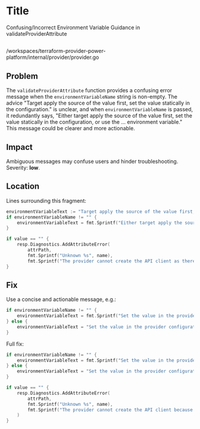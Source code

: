 # Title

Confusing/Incorrect Environment Variable Guidance in validateProviderAttribute

##

/workspaces/terraform-provider-power-platform/internal/provider/provider.go

## Problem

The `validateProviderAttribute` function provides a confusing error message when the `environmentVariableName` string is non-empty. The advice "Target apply the source of the value first, set the value statically in the configuration." is unclear, and when `environmentVariableName` is passed, it redundantly says, "Either target apply the source of the value first, set the value statically in the configuration, or use the ... environment variable." This message could be clearer and more actionable.

## Impact

Ambiguous messages may confuse users and hinder troubleshooting. Severity: **low**.

## Location

Lines surrounding this fragment:

```go
environmentVariableText := "Target apply the source of the value first, set the value statically in the configuration."
if environmentVariableName != "" {
    environmentVariableText = fmt.Sprintf("Either target apply the source of the value first, set the value statically in the configuration, or use the %s environment variable.", environmentVariableName)
}

if value == "" {
    resp.Diagnostics.AddAttributeError(
        attrPath,
        fmt.Sprintf("Unknown %s", name),
        fmt.Sprintf("The provider cannot create the API client as there is an unknown configuration value for %s. %s", name, environmentVariableText))
}
```

## Fix

Use a concise and actionable message, e.g.:

```go
if environmentVariableName != "" {
    environmentVariableText = fmt.Sprintf("Set the value in the provider configuration or via the environment variable %s.", environmentVariableName)
} else {
    environmentVariableText = "Set the value in the provider configuration."
}
```

Full fix:

```go
if environmentVariableName != "" {
    environmentVariableText = fmt.Sprintf("Set the value in the provider configuration or via the environment variable %s.", environmentVariableName)
} else {
    environmentVariableText = "Set the value in the provider configuration."
}

if value == "" {
    resp.Diagnostics.AddAttributeError(
        attrPath,
        fmt.Sprintf("Unknown %s", name),
        fmt.Sprintf("The provider cannot create the API client because %s is not set. %s", name, environmentVariableText),
    )
}
```
